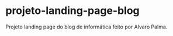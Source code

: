 # projeto-landing-page-blog

Projeto landing page do blog de informática 
feito por Alvaro Palma. 

